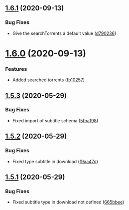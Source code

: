 ## [1.6.1](https://github.com/pct-org/mongo-models/compare/v1.6.0...v1.6.1) (2020-09-13)


### Bug Fixes

* Give the searchTorrents a default value ([d790236](https://github.com/pct-org/mongo-models/commit/d790236375c0862954dbf5470982882d438f4491))



# [1.6.0](https://github.com/pct-org/mongo-models/compare/v1.5.3...v1.6.0) (2020-09-13)


### Features

* Added searched torrents ([fb10257](https://github.com/pct-org/mongo-models/commit/fb102577b1874082026968b2c484891a85d225ac))



## [1.5.3](https://github.com/pct-org/mongo-models/compare/v1.5.2...v1.5.3) (2020-05-29)


### Bug Fixes

* Fixed import of subtitle schema ([5fba198](https://github.com/pct-org/mongo-models/commit/5fba198806a5e121b5a3c21cff98cef5c4b2ae51))



## [1.5.2](https://github.com/pct-org/mongo-models/compare/v1.5.1...v1.5.2) (2020-05-29)


### Bug Fixes

* Fixed type subtitle in download ([f9aa47d](https://github.com/pct-org/mongo-models/commit/f9aa47dd8a6fbd2c08a1a4c73ab572663c80e36a))



## [1.5.1](https://github.com/pct-org/mongo-models/compare/v1.5.0...v1.5.1) (2020-05-29)


### Bug Fixes

* Fixed subtitle type in download not defined ([665bbee](https://github.com/pct-org/mongo-models/commit/665bbeef0bf4c4f4818e69409bb3aaa6271f698f))



